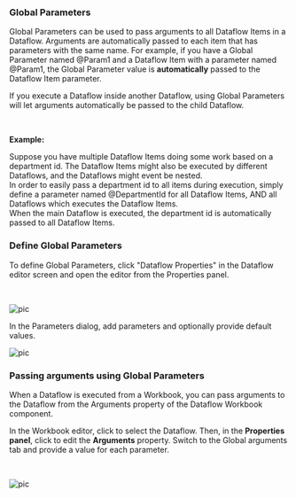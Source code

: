 

### Global Parameters


Global Parameters can be used to pass arguments to all Dataflow Items in a Dataflow. Arguments are automatically passed to each item that has parameters with the same name. For example, if you have a Global Parameter named @Param1 and a Dataflow Item with a parameter named @Param1, the Global Parameter value is **automatically** passed to the Dataflow Item parameter.

If you execute a Dataflow inside another Dataflow, using Global Parameters will let arguments automatically be passed to the child Dataflow.

<br/>

**Example:**

Suppose you have multiple Dataflow Items doing some work based on a department id. The Dataflow Items might also be executed by different Dataflows, and the Dataflows might event be nested.  
In order to easily pass a department id to all items during execution, simply define a parameter named @DepartmentId for all Dataflow Items, AND all Dataflows which executes the Dataflow Items.   
When the main Dataflow is executed, the department id is automatically passed to all Dataflow Items.
<br/>

### Define Global Parameters

To define Global Parameters, click "Dataflow Properties" in the Dataflow editor screen and open the editor from the Properties panel.

<br/>

![pic](https://profitbasedocs.blob.core.windows.net/images/glparam1.png)
<br/>

In the Parameters dialog, add parameters and optionally provide default values.
<br/>

![pic](https://profitbasedocs.blob.core.windows.net/images/glparam2.png)
<br/>

### Passing arguments using Global Parameters

When a Dataflow is executed from a Workbook, you can pass arguments to the Dataflow from the Arguments property of the Dataflow Workbook component.

In the Workbook editor, click to select the Dataflow. Then, in the **Properties panel**, click to edit the **Arguments** property.
Switch to the Global arguments tab and provide a value for each parameter.

<br/>

![pic](https://profitbasedocs.blob.core.windows.net/images/glparam3.png)

<!-- ### Videos

* [Data Flow](../../../../videos/dataflows)
* []() -->
